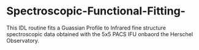 # Spectroscopic-Functional-Fitting-

This IDL routine fits a Guassian Profile to Infrared fine structure spectroscopic data obtained with the 5x5 PACS IFU onbaord the Herschel Observatory.
